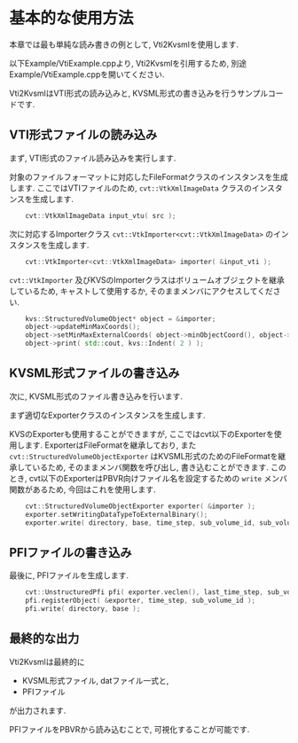 # 基本的な使用方法

本章では最も単純な読み書きの例として, Vti2Kvsmlを使用します.

以下Example/VtiExample.cppより, Vti2Kvsmlを引用するため, 別途Example/VtiExample.cppを開いてください.

Vti2KvsmlはVTI形式の読み込みと, KVSML形式の書き込みを行うサンプルコードです.

## VTI形式ファイルの読み込み

まず, VTI形式のファイル読み込みを実行します.

対象のファイルフォーマットに対応したFileFormatクラスのインスタンスを生成します.
ここではVTIファイルのため, `cvt::VtkXmlImageData` クラスのインスタンスを生成します.

```c++
    cvt::VtkXmlImageData input_vtu( src );
```

次に対応するImporterクラス `cvt::VtkImporter<cvt::VtkXmlImageData>` のインスタンスを生成します.

```c++
    cvt::VtkImporter<cvt::VtkXmlImageData> importer( &input_vti );
```

`cvt::VtkImporter` 及びKVSのImporterクラスはボリュームオブジェクトを継承しているため, キャストして使用するか, そのままメンバにアクセスしてください.

```c++
    kvs::StructuredVolumeObject* object = &importer;
    object->updateMinMaxCoords();
    object->setMinMaxExternalCoords( object->minObjectCoord(), object->maxObjectCoord() );
    object->print( std::cout, kvs::Indent( 2 ) );
```

## KVSML形式ファイルの書き込み

次に, KVSML形式のファイル書き込みを行います.

まず適切なExporterクラスのインスタンスを生成します.

KVSのExporterも使用することができますが, ここではcvt以下のExporterを使用します.
ExporterはFileFormatを継承しており, また `cvt::StructuredVolumeObjectExporter` はKVSML形式のためのFileFormatを継承しているため, そのままメンバ関数を呼び出し, 書き込むことができます.
このとき, cvt以下のExporterはPBVR向けファイル名を設定するための `write` メンバ関数があるため, 今回はこれを使用します.

```c++
    cvt::StructuredVolumeObjectExporter exporter( &importer );
    exporter.setWritingDataTypeToExternalBinary();
    exporter.write( directory, base, time_step, sub_volume_id, sub_volume_count );
```

## PFIファイルの書き込み

最後に, PFIファイルを生成します.

```c++
    cvt::UnstructuredPfi pfi( exporter.veclen(), last_time_step, sub_volume_count );
    pfi.registerObject( &exporter, time_step, sub_volume_id );
    pfi.write( directory, base );
```

## 最終的な出力

Vti2Kvsmlは最終的に

-   KVSML形式ファイル, datファイル一式と,
-   PFIファイル

が出力されます.

PFIファイルをPBVRから読み込むことで, 可視化することが可能です.
